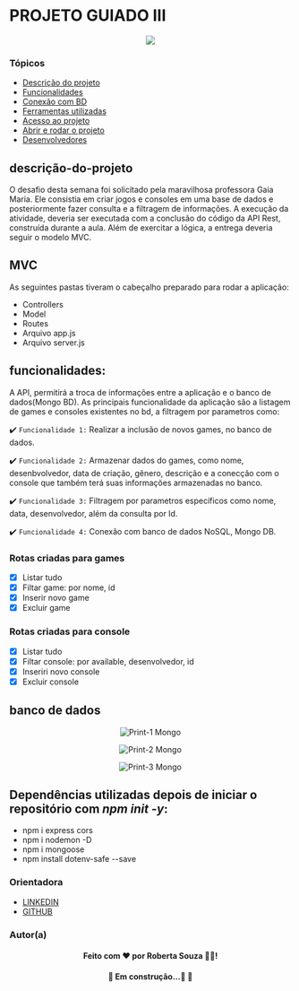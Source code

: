 # PROJETO GUIADO III

<p align="center">
   <img src="http://img.shields.io/static/v1?label=STATUS&message=SEMPRE%20PODE%20MELHORAR&color=RED&style=for-the-badge" #vitrinedev/>
</p>

### Tópicos 

- [Descrição do projeto](#descrição-do-projeto)
- [Funcionalidades](#funcionalidades)
- [Conexão com BD](#banco-de-dados)
- [Ferramentas utilizadas](#ferramentas-utilizadas)
- [Acesso ao projeto](#acesso-ao-projeto)
- [Abrir e rodar o projeto](#abrir-e-rodar-o-projeto)
- [Desenvolvedores](#desenvolvedores)
 
## descrição-do-projeto

O desafio desta semana foi solicitado pela maravilhosa professora Gaia Maria. Ele consistia em criar jogos e consoles em uma base de dados e posteriormente fazer consulta e a filtragem de informações.
A execução da atividade, deveria ser executada com a conclusão do código da API Rest, construída durante a aula. Além de exercitar a lógica, a entrega deveria seguir o modelo MVC.
## MVC

As seguintes pastas tiveram o cabeçalho preparado para rodar a aplicação:

- Controllers 
- Model 
- Routes 
- Arquivo app.js 
- Arquivo server.js
## funcionalidades:

A API, permitirá a troca de informações entre a aplicação e o banco de dados(Mongo BD).
As principais funcionalidade da aplicação são a listagem de games e consoles existentes no bd, a filtragem por parametros como:

:heavy_check_mark: `Funcionalidade 1:` Realizar a inclusão de novos games, no banco de dados.

:heavy_check_mark: `Funcionalidade 2:` Armazenar dados do games, como nome, desenbvolvedor, data de criação, gênero, descrição e a conecção com o console que também terá suas informações armazenadas no banco.

:heavy_check_mark: `Funcionalidade 3:` Filtragem por parametros específicos como nome, data, desenvolvedor, além da consulta por Id.

:heavy_check_mark: `Funcionalidade 4:` Conexão com banco de dados NoSQL, Mongo DB.


### Rotas criadas para games

- [x] Listar tudo
- [x] Filtar game: por nome, id
- [x] Inserir novo game
- [x] Excluir game

### Rotas criadas para console 

- [x] Listar tudo
- [x] Filtar console: por available, desenvolvedor, id
- [x] Inseriri novo console
- [x] Excluir console
## banco de dados

<div align="center">

![Print-1 Mongo](C:\Users\PC\Desktop\semana13\on19-tet-s13-bd-projeto-guiado-III\assets\print_mongo1.png)

</div>

<div align="center">

![Print-2 Mongo](C:\Users\PC\Desktop\semana13\on19-tet-s13-bd-projeto-guiado-III\assets\print_mongo2.png)

</div>

<div align="center">

![Print-3 Mongo](C:\Users\PC\Desktop\semana13\on19-tet-s13-bd-projeto-guiado-III\assets\print_mongo3.png)

</div>

## Dependências utilizadas depois de iniciar o repositório com *npm init -y*:

* npm i express cors
* npm i nodemon -D
* npm i mongoose
* npm install dotenv-safe --save

### Orientadora

 - [LINKEDIN](https://www.linkedin.com/in/gaia-maria/)
 - [GITHUB](https://github.com/Gaia-Maria)

### Autor(a)
<h4 align="center">
Feito com ❤️ por Roberta Souza 👋🏽!
</h4>

<p>
</p>

<h4 align="center"> 
	🚧  Em construção...🚀  🚧
</h4>








